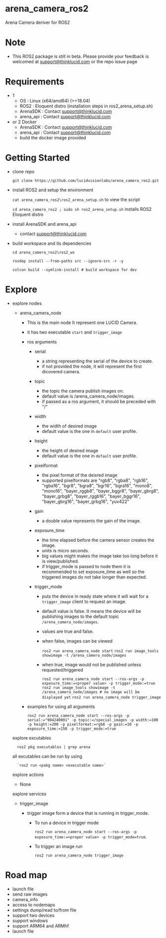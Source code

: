 # arena_camera_ros2
Arena Camera deriver for ROS2

# Note
- This ROS2 package is still in beta. Please provide your feedback is welcomed at support@thinklucid.com or the repo issue page
  
# Requirements
- 1 
  - OS       : Linux (x64/amd64) (>=18.04) 
  - ROS2     : Eloquent distro (installation steps in ros2_arena_setup.sh)
  - ArenaSDK : Contact support@thinklucid.com
  - arena_api : Contact support@thinklucid.com
- or 2 Docker
  - ArenaSDK : Contact support@thinklucid.com
  - arena_api : Contact support@thinklucid.com
  - build the docker image provided
  
# Getting Started
- clone repo
    
    `git clone https://github.com/lucidvisionlabs/arena_camera_ros2.git`

- install ROS2 and setup the environment 
    
    `cat arena_camera_ros2\ros2_arena_setup.sh` to view the script

    `cd arena_camera_ros2 ; sudo sh ros2_arena_setup.sh` installs ROS2 Eloquent distro

- install ArenaSDK and arena_api
  - contact support@thinklucid.com

- build workspace and its dependencies

    `cd arena_camera_ros2\ros2_ws`

    `rosdep install --from-paths src --ignore-src -r -y`

    `colcon build --symlink-install # build workspace for dev`

# Explore
- explore nodes
    - arena_camera_node
      - This is the main node It represent one LUCID Camera.
      - it has two executable `start` and `trigger_image`
      - ros arguments
        - serial 
          - a string representing the serial of the device to create.
          - if not provided the node, it will represent the first dicovered camera.
        - topic
          - the topic the camera publish images on.
          - default value is /arena_camera_node/images.
          - if passed as a ros argument, it should be preceded with "/"
        - width
          - the width of desired image
          - default value is the one in `default` user profile.
        - height
          - the height of desired image
          - default value is the one in `default` user profile.
        - pixelformat
          - the pixel format of the deisred image
          - supported pixelformats are "rgb8", "rgba8", "rgb16", "rgba16", "bgr8", "bgra8", "bgr16", "bgra16",
                                       "mono8", "mono16", "bayer_rggb8", "bayer_bggr8", "bayer_gbrg8",
                                       "bayer_grbg8", "bayer_rggb16", "bayer_bggr16", "bayer_gbrg16", "bayer_grbg16", 
                                       "yuv422"
        - gain
          - a double value represents the gain of the image.

        - exposure_time
          - the time elapsed before the camera sensor creates the image.
          - units is micro seconds.
          - big values might makes the image take too long before it is view/published.
          - if trigger_mode is passed to node them it is recommended to set exposure_time as well so the
            triggered images do not take longer than expected.

        - trigger_mode
          - puts the device in ready state where it will wait for a `trigger_image` client to request an image.
          - default value is false. It means the device will be publishing images to the
            default topic `/arena_camera_node/images`.
          - values are true and false.
          - when false, images can be viewed 
  
            `ros2 run arena_camera_node start`
            `ros2 run image_tools showimage -t /arena_camera_node/images`
          
          - when true, image would not be published unless requested/triggered
  
            `ros2 run arena_camera_node start --ros-args -p exposure_time:=<proper value> -p trigger_mode:=true`
            `ros2 run image_tools showimage -t /arena_camera_node/images # no image will be displayed yet`
            `ros2 run arena_camera_node trigger_image`
       - examples for using all arguments
            
            `ros2 run arena_camera_node start --ros-args -p serial:="904240001" -p topic:=/special_images -p width:=100 -p height:=200 -p pixelformat:=rgb8 -p gain:=10 -p exposure_time:=150 -p trigger_mode:=true` 

    explore excutables

        ros2 pkg executables | grep arena
    
    all excutables can be run by using 
        
        `ros2 run <pakg name> <executable name>`

    explore actions
    - None

    explore services 
    - trigger_image 
      - trigger image form a device that is running in trigger_mode.
  
        - To run a device in trigger mode
    
            `ros2 run arena_camera_node start --ros-args -p exposure_time:=<proper value> -p trigger_mode=true`.
        
        - To trigger an image run 
            
            `ros2 run arena_camera_node trigger_image`

# Road map
- launch file
- send raw images
- camera_info
- access to nodemaps
- settings dump/read to/from file
- support two devices
- support windows
- support ARM64 and ARMhf
- launch file